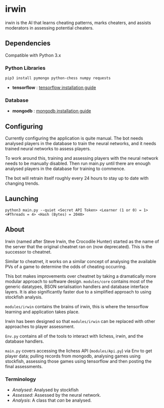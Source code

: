# irwin
irwin is the AI that learns cheating patterns, marks cheaters, and assists moderators in assessing potential cheaters.

## Dependencies
Compatible with Python 3.x

### Python Libraries
```sh
pip3 install pymongo python-chess numpy requests
```
- **tensorflow** : [tensorflow installation guide](https://www.tensorflow.org/install)

### Database
- **mongodb** : [mongodb installation guide](https://docs.mongodb.com/manual/installation/)

## Configuring
Currently configuring the application is quite manual. The bot needs analysed players in the database to
train the neural networks, and it needs trained neural networks to assess players.

To work around this, training and assessing players with the neural network needs to be manually disabled.
Then run main.py until there are enough analysed players in the database for training to commence.

The bot will retrain itself roughly every 24 hours to stay up to date with changing trends.

## Launching
`python3 main.py --quiet <Secret API Token> <Learner (1 or 0) = 1> <#Threads = 4> <Hash (Bytes) = 2048>`

## About
Irwin (named after Steve Irwin, the Crocodile Hunter) started as the name of the server that the original
cheatnet ran on (now deprecated). This is the successor to cheatnet.

Similar to cheatnet, it works on a similar concept of analysing the available PVs of a game to determine
the odds of cheating occurring.

This bot makes improvements over cheatnet by taking a dramatically more modular approach to software design.
`modules/core` contains most of the generic datatypes, BSON serialisation handlers and database interface
layers. It is also significantly faster due to a simplified approach to using stockfish analysis.

`modules/irwin` contains the brains of irwin, this is where the tensorflow learning and application takes place.

Irwin has been designed so that `modules/irwin` can be replaced with other approaches to player assessment.

`Env.py` contains all of the tools to interact with lichess, irwin, and the database handlers.

`main.py` covers accessing the lichess API (`modules/Api.py`) via Env to get player data; pulling records from mongodb,
analysing games using stockfish, assessing those games using tensorflow and then posting the final assessments.

### Terminology
- _Analysed_: Analysed by stockfish
- _Assessed_: Assessed by the neural network.
- _Analysis_: A class that _can_ be analysed.
